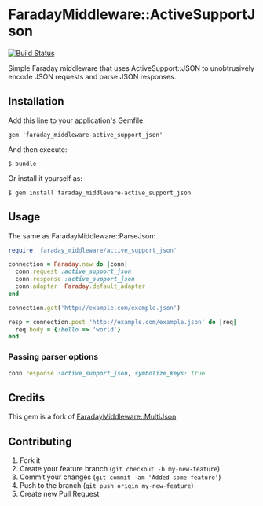 # FaradayMiddleware::ActiveSupportJson

[![Build Status](https://travis-ci.org/dwbutler/faraday_middleware-active_support_json.png?branch=master)](https://travis-ci.org/dwbutler/faraday_middleware-active_support_json)

Simple Faraday middleware that uses ActiveSupport::JSON to unobtrusively encode JSON requests and parse JSON responses.

## Installation

Add this line to your application's Gemfile:

    gem 'faraday_middleware-active_support_json'

And then execute:

    $ bundle

Or install it yourself as:

    $ gem install faraday_middleware-active_support_json

## Usage

The same as FaradayMiddleware::ParseJson:

```ruby
require 'faraday_middleware/active_support_json'

connection = Faraday.new do |conn|
  conn.request :active_support_json
  conn.response :active_support_json
  conn.adapter  Faraday.default_adapter
end

connection.get('http://example.com/example.json')

resp = connection.post 'http://example.com/example.json' do |req|
  req.body = {:hello => 'world'}
end
```

### Passing parser options

```ruby
conn.response :active_support_json, symbolize_keys: true
```

## Credits

This gem is a fork of [FaradayMiddleware::MultiJson](https://github.com/denro/faraday_middleware-multi_json)

## Contributing

1. Fork it
2. Create your feature branch (`git checkout -b my-new-feature`)
3. Commit your changes (`git commit -am 'Added some feature'`)
4. Push to the branch (`git push origin my-new-feature`)
5. Create new Pull Request
